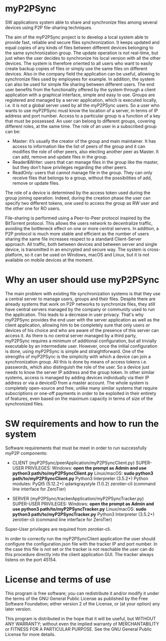 # myP2PSync

SW applications system able to share and synchronize files among several devices using P2P file-sharing techniques. 

The aim of the myP2PSync project is to develop a local system able to provide fast, reliable and secure files synchronization. It keeps updated and equal copies of any kinds of files between different devices belonging to the same synchronization group. The update operation is not real-time, but just when the user decides to synchronize his local version with all the other devices. The system is therefore oriented to all users who want to easily create backup copies of files or simply use the same files on different devices. Also in the company field the application can be useful, allowing to synchronize files used by employees for example. In addition, the system can also be used for simple file sharing between different users.
The end user benefits from the functionality offered by the system through a client application with a graphical interface, simple and easy to use. Groups are registered and managed by a server application, which is executed locally, i.e. it is not a global server used by all the myP2PSync users. So a user who wants to use myP2PSync must know the location of a server, in terms of IP address and port number.
Access to a particular group is a function of a key that must be possessed. An user can belong to different groups, covering different roles, at the same time. 
The role of an user in a subscribed group can be:

- Master: it’s usually the creator of the group and main maintainer. It has access to information like the list of peers of the group and it can modifies the role of other peers, also electing another peer as Master. It can add, remove and update files in the group.
- Reader&Writer: users that can manage files in the group like the master, but they don’t have privileges regarding the other peers.
- ReadOnly: users that cannot manage file in the group. They can only receive files that belongs to a group, without the possibilities of add, remove or update files.

The role of a device is determined by the access token used during the group joining operation. Indeed, during the creation phase the user can specify two different tokens, one used to access the group as RW user and the other one for RO users.

File-sharing is performed using a Peer-to-Peer protocol inspired by the BitTorrent protocol. This allows the users network to decentralize traffic, avoiding the bottleneck effect on one or more central servers. In addition, a P2P protocol is much more stable and efficient as the number of users sharing the same file increases respect to a standard Client-Server approach. All traffic, both between devices and between server and single device, is transmitted in an encrypted and secure way.
The system is cross-platform, so it can be used on Windows, macOS and Linux, but it is not available on mobile devices at the moment.

# Why an user should use myP2PSync

The main problem with existing file synchronization systems is that they use a central server to manage users, groups and their files. Despite there are already systems that work on P2P networks to synchronize files, they still have central servers managed by the company or community used to run the application. This leads to a decrease in user privacy. That's why myP2PSync provides the end user with the server application as well as the client application, allowing him to be completely sure that only users or devices of his choice and who are aware of the presence of this server can access it. As there is no central server managed by a third party, myP2PSync requires a minimum of additional configuration, but all trivially executable by an intermediate user. However, once the initial configuration is done, using myP2PSync is simple and straightforward.
One of the strengths of myP2PSync is the simplicity with which a device can join a synchronization group. All this is done by means of access tokens i.e. passwords, which also distinguish the role of the user. So a device just needs to know the server IP address and the group token. In other similar systems, access is managed by adding devices individually via their IP address or via a deviceID from a master account.
The whole system is completely open-source and free, unlike many similar systems that require subscriptions or one-off payments in order to be exploited in their entirety of features, even based on the maximum capacity in terms of size of the synchronized files.


# SW requirements and how to run the system

Software requirements that must be meet in order to run successfully myP2P components:

- CLIENT (myP2PSync/peerApplication/myP2PSyncClient.py)
SUPER-USER PRIVILEGES:
    Windows: **open the prompt as Admin and use python3 path/to/myP2PSyncClient.py**
    Linux/macOS: **sudo python3 path/to/myP2PSyncClient.py**
Python3 Interpreter (3.5.2+)
Python modules:
    PyQt5 (5.12.2+)
    qdarkgraystyle (1.0.2)
zerotier-cli (command line interface for ZeroTier)

- SERVER (myP2PSync/trackerApplication/myP2PSyncTracker.py)
SUPER-USER PRIVILEGES:
    Windows: **open the prompt as Admin and use python3 path/to/myP2PSyncTracker.py**
    Linux/macOS: **sudo python3 path/to/myP2PSyncTracker.py**
Python3 Interpreter (3.5.2+)
zerotier-cli (command line interface for ZeroTier)

Super-User privileges are required from zerotier-cli.

In order to correctly run the myP2PSyncClient application the user should configure the configuration.json file with the tracker IP and port number.
In the case this file is not set or the tracker is not reachable the user can do this procedure directly into the client application GUI.
The tracker always listens on the port 45154.

# License and terms of use

This program is free software; you can redistribute it and/or modify it under the terms of the GNU General Public License as published by the Free Software Foundation; either version 2 of the License, or (at your option) any later version.

This program is distributed in the hope that it will be useful, but WITHOUT ANY WARRANTY; without even the implied warranty of MERCHANTABILITY or FITNESS FOR A PARTICULAR PURPOSE. See the GNU General Public License for more details.
